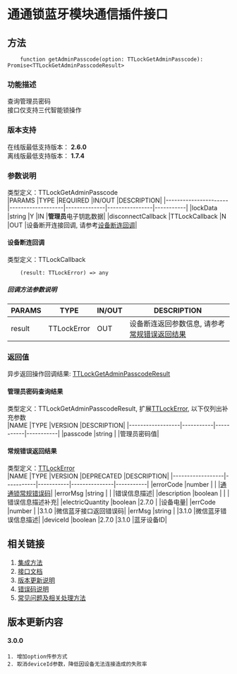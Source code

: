 # 通通锁蓝牙模块通信插件接口  

## 方法
```
    function getAdminPasscode(option: TTLockGetAdminPasscode): Promise<TTLockGetAdminPasscodeResult>
```  

### 功能描述   
 查询管理员密码  
 接口仅支持三代智能锁操作  

### 版本支持   
 在线版最低支持版本： **2.6.0**   
 离线版最低支持版本： **1.7.4**  

### 参数说明  
 类型定义：TTLockGetAdminPasscode  
 |PARAMS                |TYPE               |REQUIRED      |IN/OUT          |DESCRIPTION|
 |----------------------|-------------------|--------------|----------------|-----------|
 |lockData              |string             |Y             |IN              |**管理员**电子钥匙数据|
 |disconnectCallback    |TTLockCallback     |N             |OUT             |设备断开连接回调, 请参考[设备断连回调](#TTLockCallback)|  

#### <span name="TTLockCallback">设备断连回调</span>  
 类型定义：TTLockCallback  
```
    (result: TTLockError) => any
```  
##### 回调方法参数说明  
 |PARAMS    |TYPE               |IN/OUT         |DESCRIPTION|
 |----------|-------------------|---------------|-----------|
 |result    |TTLockError        |OUT            |设备断连返回参数信息, 请参考[常规错误返回结果](#TTLockError)|  

### 返回值  
 异步返回操作回调结果: [TTLockGetAdminPasscodeResult](#TTLockGetAdminPasscodeResult)  

#### <span name="TTLockGetAdminPasscodeResult">管理员密码查询结果</span>  
 类型定义：TTLockGetAdminPasscodeResult, 扩展[TTLockError](#TTLockError), 以下仅列出补充参数   
 |NAME              |TYPE       |VERSION    |DESCRIPTION|
 |------------------|-----------|-----------|-----------|
 |passcode          |string     |           |管理员密码值|  

#### <span name="TTLockError">常规错误返回结果</span>  
 类型定义：[TTLockError](../对象类型说明/返回对象.md#TTLockError)   
 |NAME              |TYPE       |VERSION    |DEPRECATED     |DESCRIPTION|
 |------------------|-----------|-----------|---------------|-----------|
 |errorCode         |number     |           |               |[通通锁常规错误码](../参数声明/错误码.md)|
 |errorMsg          |string     |           |               |错误信息描述|
 |description       |boolean    |           |               |错误信息描述补充|
 |electricQuantity  |boolean    |2.7.0      |               |设备电量|
 |errCode           |number     |           |3.1.0          |微信蓝牙接口返回错误码|
 |errMsg            |string     |           |3.1.0          |微信蓝牙错误信息描述|
 |deviceId          |boolean    |2.7.0      |3.1.0          |蓝牙设备ID|  

## 相关链接  
 1. [集成方法](../../../README.md)  
 2. [接口文档](../接口文档.md)  
 3. [版本更新说明](../../版本更新说明.md)  
 4. [错误码说明](../参数声明/错误码.md)  
 5. [常见问题及相关处理方法](../常见问题.md)  

## 版本更新内容  
#### **3.0.0**  
    1. 增加option传参方式  
    2. 取消deviceId参数，降低因设备无法连接造成的失败率  
